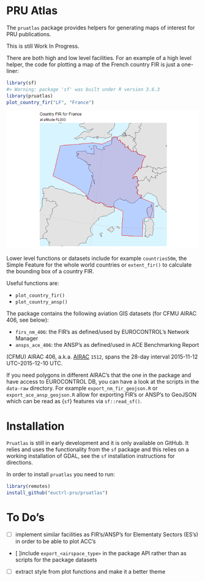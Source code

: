 
<!-- README.md is generated from README.Rmd. Please edit that file -->

# PRU Atlas

The `pruatlas` package provides helpers for generating maps of interest
for PRU publications.

This is still Work In Progress.

There are both high and low level facilities. For an example of a high
level helper, the code for plotting a map of the French country FIR is
just a one-liner:

``` r
library(sf)
#> Warning: package 'sf' was built under R version 3.6.3
library(pruatlas)
plot_country_fir("LF", "France")
```

![](man/figures/README-lf-fir-1.png)<!-- -->

Lower level functions or datasets include for example `countries50m`,
the Simple Feature for the whole world countries or `extent_fir()` to
calculate the bounding box of a country FIR.

Useful functions are:

  - `plot_country_fir()`
  - `plot_country_ansp()`

The package contains the following aviation GIS datasets (for CFMU AIRAC
406, see below):

  - `firs_nm_406`: the FIR’s as defined/used by EUROCONTROL’s Network
    Manager
  - `ansps_ace_406`: the ANSP’s as defined/used in ACE Benchmarking
    Report

(CFMU) AIRAC 406, a.k.a.
[AIRAC](https://ansperformance.eu/acronym/airac/) `1512`, spans the
28-day interval 2015-11-12 UTC–2015-12-10 UTC.

If you need polygons in different AIRAC’s that the one in the package
and have access to EUROCONTROL DB, you can have a look at the scripts in
the `data-raw` directory. For example `export_nm_fir_geojson.R` or
`export_ace_ansp_geojson.R` allow for exporting FIR’s or ANSP’s to
GeoJSON which can be read as {`sf`} features via `sf::read_sf()`.

# Installation

`Pruatlas` is still in early development and it is only available on
GitHub. It relies and uses the functionality from the `sf` package and
this relies on a working installation of GDAL, see the `sf` installation
instructions for directions.

In order to install `pruatlas` you need to run:

``` r
library(remotes)
install_github("euctrl-pru/pruatlas")
```

# To Do’s

  - [ ] implement similar facilities as FIR’s/ANSP’s for Elementaty
    Sectors (ES’s) in order to be able to plot ACC’s
  - \[ \]include `export_<airspace_type>` in the package API rather than
    as scripts for the package datasets
  - [ ] extract style from plot functions and make it a better theme
